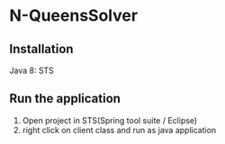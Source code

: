 # N-QueensSolver

## Installation
Java 8:
STS

## Run the application
1. Open project in STS(Spring tool suite /  Eclipse)
2. right click on client class and run as java application
